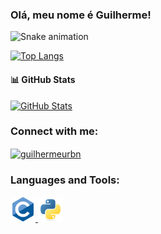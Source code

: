 ### Olá, meu nome é Guilherme!
![Snake animation](https://github.com/guilhermeurbn/guilhermeurbn/blob/output/github-contribution-grid-snake.svg)

[![Top Langs](https://github-readme-stats.vercel.app/api/top-langs/?username=guilhermeurbn&layout=compact)](https://github.com/guilhermeurbn)

#### 📊 GitHub Stats

[![GitHub Stats](https://github-readme-stats.vercel.app/api?username=guilhermeurbn&show_icons=true&theme=radical)](https://github.com/guilhermeurbn)
<h3 align="left">Connect with me:</h3>
<p align="left">
<a href="https://instagram.com/guilhermeurbn" target="blank"><img align="center" src="https://raw.githubusercontent.com/rahuldkjain/github-profile-readme-generator/master/src/images/icons/Social/instagram.svg" alt="guilhermeurbn" height="30" width="40" /></a>
</p>

<h3 align="left">Languages and Tools:</h3>
<p align="left"> <a href="https://www.cprogramming.com/" target="_blank" rel="noreferrer"> <img src="https://raw.githubusercontent.com/devicons/devicon/master/icons/c/c-original.svg" alt="c" width="40" height="40"/> </a> <a href="https://www.python.org" target="_blank" rel="noreferrer"> <img src="https://raw.githubusercontent.com/devicons/devicon/master/icons/python/python-original.svg" alt="python" width="40" height="40"/> </a> </p>
